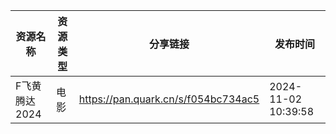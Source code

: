 | 资源名称      | 资源类型 | 分享链接                                | 发布时间                |
| --------- | ---- | ----------------------------------- | ------------------- |
| F飞黄腾达2024 | 电影   | https://pan.quark.cn/s/f054bc734ac5 | 2024-11-02 10:39:58 |
